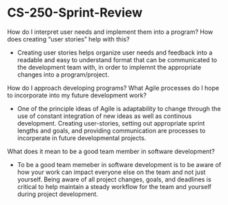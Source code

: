 # CS-250-Sprint-Review
How do I interpret user needs and implement them into a program? How does creating “user stories” help with this?

- Creating user stories helps organize user needs and feedback into a readable and easy to understand format that can be communicated to the development team with, in order to implemnt the appropriate changes into a program/project.

How do I approach developing programs? What Agile processes do I hope to incorporate into my future development work?

- One of the principle ideas of Agile is adaptability to change through the use of constant integration of new ideas as well as continous development. Creating user-stories, setting out appropriate sprint lengths and goals, and providing communication are processes to incorperate in future developmental projects.

What does it mean to be a good team member in software development?

- To be a good team memeber in software development is to be aware of how your work can impact everyone else on the team and not just yourself. Being aware of all project changes, goals, and deadlines is critical to help maintain a steady workflow for the team and yourself during project development. 
